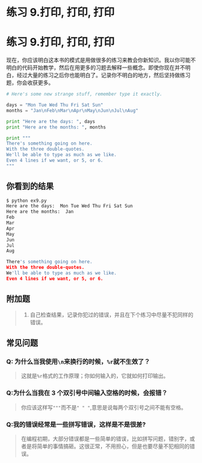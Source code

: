 # 练习 9.打印, 打印, 打印

# 练习 9.打印, 打印, 打印

现在，你应该明白这本书的模式是用做很多的练习来教会你新知识。我以你可能不明白的代码开始教学，然后在用更多的习题去解释一些概念。即使你现在并不明白，经过大量的练习之后你也能明白了。记录你不明白的地方，然后坚持做练习题，你会收获更多。

```py
# Here's some new strange stuff, remember type it exactly.

days = "Mon Tue Wed Thu Fri Sat Sun"
months = "Jan\nFeb\nMar\nApr\nMay\nJun\nJul\nAug"

print "Here are the days: ", days
print "Here are the months: ", months

print """
There's something going on here.
With the three double-quotes.
We'll be able to type as much as we like.
Even 4 lines if we want, or 5, or 6.
""" 
```

## 你看到的结果

```py
$ python ex9.py
Here are the days:  Mon Tue Wed Thu Fri Sat Sun
Here are the months:  Jan
Feb
Mar
Apr
May
Jun
Jul
Aug

There's something going on here.
With the three double-quotes.
We'll be able to type as much as we like.
Even 4 lines if we want, or 5, or 6. 
```

## 附加题

> 1.  自己检查结果，记录你犯过的错误，并且在下个练习中尽量不犯同样的错误。

## 常见问题

### Q: 为什么当我使用`\n`来换行的时候，`%r`就不生效了？

> 这就是`%r`格式的工作原理；你如何输入的，它就如何打印输出。

### Q:为什么当我在 3 个双引号中间输入空格的时候，会报错？

> 你应该这样写`"""`而不是`" " "`,意思是说每两个双引号之间不能有空格。

### Q:我的错误经常是一些拼写错误，这样是不是很差?

> 在编程初期，大部分错误都是一些简单的错误，比如拼写问题，错别字，或者是将简单的事情搞砸。这很正常，不用担心，但是也要尽量不犯相同的错误。